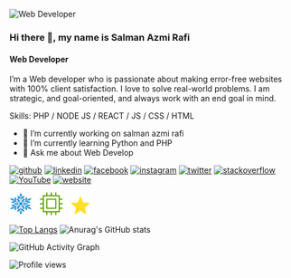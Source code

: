 ![Web Developer](https://z-p3-scontent.fdac12-1.fna.fbcdn.net/v/t39.30808-6/316136110_151991657551957_5681345999305689577_n.jpg?stp=dst-jpg_s960x960&_nc_cat=102&ccb=1-7&_nc_sid=e3f864&_nc_ohc=ii7OPDtGXh4AX_FYhm2&_nc_ht=z-p3-scontent.fdac12-1.fna&oh=00_AfCu8ID2Yj57xPI1NDwhVuXjbFZX2lErr_Bw_chS1d9-xg&oe=637CE904)

### Hi there 👋, my name is Salman Azmi Rafi
#### Web Developer

I’m a Web developer who is passionate about making error-free websites with 100% client satisfaction. I love to solve real-world problems. I am strategic, and goal-oriented, and always work with an end goal in mind.

Skills: PHP / NODE JS / REACT / JS /  CSS / HTML 

- 🔭 I’m currently working on salman azmi rafi 
- 🌱 I’m currently learning Python and PHP 
- 💬 Ask me about Web Develop 


[<img src='https://cdn.jsdelivr.net/npm/simple-icons@3.0.1/icons/github.svg' alt='github' height='40'>](https://github.com/salmanazmirafi)  [<img src='https://cdn.jsdelivr.net/npm/simple-icons@3.0.1/icons/linkedin.svg' alt='linkedin' height='40'>](https://www.linkedin.com/in/salmanazmirafi/)  [<img src='https://cdn.jsdelivr.net/npm/simple-icons@3.0.1/icons/facebook.svg' alt='facebook' height='40'>](https://www.facebook.com/salmanazmirafi)  [<img src='https://cdn.jsdelivr.net/npm/simple-icons@3.0.1/icons/instagram.svg' alt='instagram' height='40'>](https://www.instagram.com/salmanazmirafi/)  [<img src='https://cdn.jsdelivr.net/npm/simple-icons@3.0.1/icons/twitter.svg' alt='twitter' height='40'>](https://twitter.com/salmanazmirafi)  [<img src='https://cdn.jsdelivr.net/npm/simple-icons@3.0.1/icons/stackoverflow.svg' alt='stackoverflow' height='40'>](https://stackoverflow.com/users/salmanazmirafi)  [<img src='https://cdn.jsdelivr.net/npm/simple-icons@3.0.1/icons/youtube.svg' alt='YouTube' height='40'>](https://www.youtube.com/channel/salmanazmirafi)  [<img src='https://cdn.jsdelivr.net/npm/simple-icons@3.0.1/icons/icloud.svg' alt='website' height='40'>](https//www.salmanazmirafi.com)  

<a href='https://archiveprogram.github.com/'><img src='https://raw.githubusercontent.com/acervenky/animated-github-badges/master/assets/acbadge.gif' width='40' height='40'></a> <a href='https://docs.github.com/en/developers'><img src='https://raw.githubusercontent.com/acervenky/animated-github-badges/master/assets/devbadge.gif' width='40' height='40'></a> <a href='https://stars.github.com/'><img src='https://raw.githubusercontent.com/acervenky/animated-github-badges/master/assets/starbadge.gif' width='35' height='35'></a> 

[![Top Langs](https://github-readme-stats.vercel.app/api/top-langs/?username=salmanazmirafi)](https://github.com/anuraghazra/github-readme-stats) ![Anurag's GitHub stats](https://github-readme-stats.vercel.app/api?username=salmanazmirafi&show_icons=true&theme=radical)

![GitHub Activity Graph](https://activity-graph.herokuapp.com/graph?username=salmanazmirafi)  

![Profile views](https://gpvc.arturio.dev/salmanazmirafi)  
